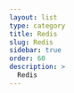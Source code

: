 ```yaml
---
layout: list
type: category
title: Redis
slug: Redis
sidebar: true
order: 60
description: >
  Redis
---
```

